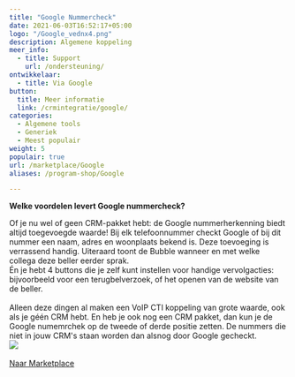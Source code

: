 ```yaml
---
title: "Google Nummercheck"
date: 2021-06-03T16:52:17+05:00
logo: "/Google_vednx4.png"
description: Algemene koppeling
meer_info:
  - title: Support
    url: /ondersteuning/
ontwikkelaar:
  - title: Via Google
button:
  title: Meer informatie
  link: /crmintegratie/google/
categories:
  - Algemene tools
  - Generiek
  - Meest populair
weight: 5
populair: true
url: /marketplace/Google
aliases: /program-shop/Google

---
```


**Welke voordelen levert Google nummercheck?**

Of je nu wel of geen CRM-pakket hebt: de Google nummerherkenning biedt altijd toegevoegde waarde! Bij elk telefoonnummer checkt Google of bij dit nummer een naam, adres en woonplaats bekend is. Deze toevoeging is verrassend handig. Uiteraard toont de Bubble wanneer en met welke collega deze beller eerder sprak.<br>Én je hebt 4 buttons die je zelf kunt instellen voor handige vervolgacties: bijvoorbeeld voor een terugbelverzoek, of het openen van de website van de beller.<br><br>Alleen deze dingen al maken een VoIP CTI koppeling van grote waarde, ook als je géén CRM hebt. En heb je ook nog een CRM pakket, dan kun je de Google numemrchek op de tweede of derde positie zetten. De nummers die niet in jouw CRM's staan worden dan alsnog door Google gecheckt.
<br>
<img src="https://res.cloudinary.com/callvoip/image/upload/v1627546756/googleCRM_k4dnqo.png">
<br><br><a href="/marketplace" class="button">Naar Marketplace</a>
